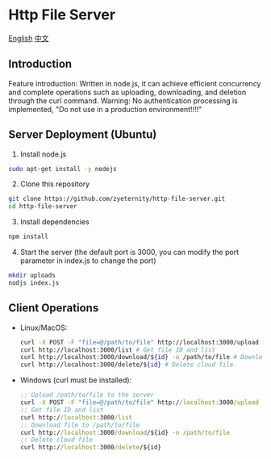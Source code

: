 # Http File Server
[English](README.md) [中文](README_zh.md)

## Introduction
Feature introduction: Written in node.js, it can achieve efficient concurrency and complete operations such as uploading, downloading, and deletion through the curl command.
Warning: No authentication processing is implemented, "Do not use in a production environment!!!!"

## Server Deployment (Ubuntu)
1. Install node.js
```bash
sudo apt-get install -y nodejs
```
2. Clone this repository
```bash
git clone https://github.com/zyeternity/http-file-server.git
cd http-file-server
```
3. Install dependencies
```bash
npm install
```
4. Start the server (the default port is 3000, you can modify the port parameter in index.js to change the port)
```bash
mkdir uploads
nodjs index.js
```
## Client Operations

+ Linux/MacOS:
  ```bash
  curl -X POST -F "file=@/path/to/file" http://localhost:3000/upload # Upload /path/to/file to the server
  curl http://localhost:3000/list # Get file ID and list
  curl http://localhost:3000/download/${id} -o /path/to/file # Download file to /path/to/file
  curl http://localhost:3000/delete/${id} # Delete cloud file
  ```
+ Windows (curl must be installed):
  ```cmd
  :: Upload /path/to/file to the server
  curl -X POST -F "file=@/path/to/file" http://localhost:3000/upload 
  :: Get file ID and list
  curl http://localhost:3000/list 
  :: Download file to /path/to/file
  curl http://localhost:3000/download/${id} -o /path/to/file 
  :: Delete cloud file
  curl http://localhost:3000/delete/${id} 
  ```